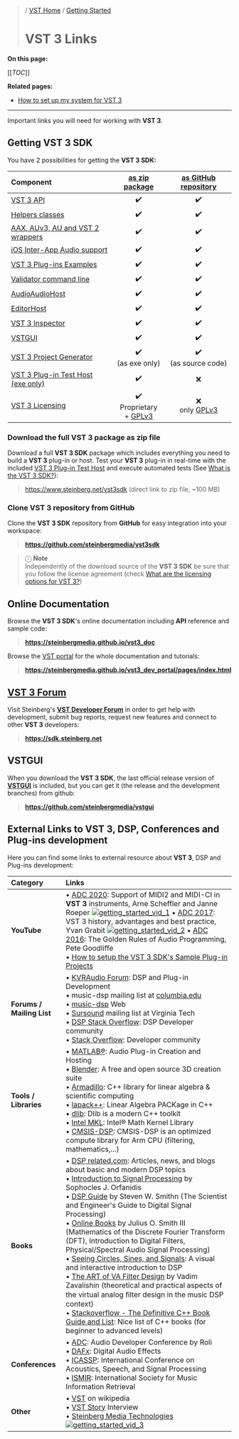 >/ [VST Home](../) / [Getting Started](Index.md)
>
># VST 3 Links

**On this page:**

[[_TOC_]]

**Related pages:**

- [How to set up my system for VST 3](How+to+setup+my+system.md)

---

Important links you will need for working with **VST 3**.

## Getting VST 3 SDK

You have 2 possibilities for getting the **VST 3 SDK:**

| Component                                                                                 | [as zip package](#download-the-full-vst-3-package-as-zip-file) | [as GitHub repository](#clone-vst-3-repository-from-github) |
| :-                                                                                        | :-:                   | :-: |
| [VST 3 API](../Technical+Documentation/API+Documentation/Index.md)                        | ✔️                    | ✔️ |
| [Helpers classes](../What+is+the+VST+3+SDK/Index.md)                                      | ✔️                    | ✔️ |
| [AAX, AUv3, AU and VST 2 wrappers](../What+is+the+VST+3+SDK/Wrappers/Index.md)            | ✔️                    | ✔️ |
| [iOS Inter-App Audio support](../What+is+the+VST+3+SDK/iOS+Inter-App+Audio+support.md)    | ✔️                    | ✔️ |
| [VST 3 Plug-ins Examples](../What+is+the+VST+3+SDK/Plug-in+Examples.md)                   | ✔️                    | ✔️ |
| [Validator command line](../What+is+the+VST+3+SDK/Index.md#validator-command-line)        | ✔️                    | ✔️ |
| [AudioAudioHost](../What+is+the+VST+3+SDK/Index.md#audiohost)                             | ✔️                    | ✔️ |
| [EditorHost](../What+is+the+VST+3+SDK/Index.md#editorhost)                                | ✔️                    | ✔️ |
| [VST 3 Inspector](../What+is+the+VST+3+SDK/Index.md#vst3-inspector)                       | ✔️                    | ✔️ |
| [VSTGUI](../What+is+the+VST+3+SDK/VSTGUI.md)                                              | ✔️                    | ✔️ |
| [VST 3 Project Generator](../What+is+the+VST+3+SDK/Project+Generator.md)                  | ✔️<br>(as exe only)   | ✔️<br>(as source code) |
| [VST 3 Plug-in Test Host (exe only)](../What+is+the+VST+3+SDK/Plug-in+Test+Host.md)       | ✔️                    | ❌ |
| [VST 3 Licensing](../VST+3+Licensing/Index.md)                                            | ✔️<br>Proprietary<br>+ [GPLv3](https://www.gnu.org/licenses/gpl-3.0.en.html) | ❌<br>only [GPLv3](https://www.gnu.org/licenses/gpl-3.0.en.html) |

### Download the full VST 3 package as zip file

Download a full **VST 3 SDK** package which includes everything you need to build a **VST 3** plug-in or host. Test your **VST 3** plug-in in real-time with the included [VST 3 Plug-in Test Host](../What+is+the+VST+3+SDK/Plug-in+Test+Host.md) and execute automated tests (See [What is the VST 3 SDK?](../What+is+the+VST+3+SDK/Index.md)):

><https://www.steinberg.net/vst3sdk> (direct link to zip file, ~100 MB)

### Clone VST 3 repository from GitHub

Clone the **VST 3 SDK** repository from **GitHub** for easy integration into your workspace:

>**<https://github.com/steinbergmedia/vst3sdk>**

>ⓘ **Note**\
>Independently of the download source of the **VST 3 SDK** be sure that you follow the license agreement (check [What are the licensing options for VST 3?](../VST+3+Licensing/What+are+the+licensing+options.md))

## Online Documentation

Browse the **VST 3 SDK**'s online documentation including **API** reference and sample code:

>**<https://steinbergmedia.github.io/vst3_doc>**

Browse the [VST portal](../) for the whole documentation and tutorials:

>**<https://steinbergmedia.github.io/vst3_dev_portal/pages/index.html>**

## [VST 3 Forum](https://forums.steinberg.net/c/developer/103)
Visit Steinberg's **[VST Developer Forum](https://forums.steinberg.net/c/developer/103/none)** in order to get help with development, submit bug reports, request new features and connect to other **VST 3** developers:

>**<https://sdk.steinberg.net>**

## VSTGUI

When you download the **VST 3 SDK**, the last official release version of **[VSTGUI](../What+is+the+VST+3+SDK/VSTGUI.md)** is included, but you can get it (the release and the development branches) from github:

>**<https://github.com/steinbergmedia/vstgui>**

## External Links to VST 3, DSP, Conferences and Plug-ins development

Here you can find some links to external resource about **VST 3**, DSP and Plug-ins development:

| Category                              | Links |
| :-                                    | :-    |
| **YouTube**                           | • [ADC 2020](https://www.youtube.com/watch?v=zXnHaoN2Cig): Support of MIDI2 and MIDI-CI in **VST 3** instruments, Arne Scheffler and Janne Roeper [![getting_started_vid_1](https://i.ytimg.com/vi/zXnHaoN2Cig/maxresdefault.jpg)](https://www.youtube.com/watch?v=zXnHaoN2Cig) • [ADC 2017](https://www.youtube.com/watch?v=0QBWXC8KNz0): VST 3 history, advantages and best practice, Yvan Grabit [![getting_started_vid_2](https://i.ytimg.com/vi/0QBWXC8KNz0/maxresdefault.jpg)](https://www.youtube.com/watch?v=0QBWXC8KNz0) • [ADC 2016](https://www.youtube.com/watch?v=SJXGSJ6Zoro): The Golden Rules of Audio Programming, Pete Goodliffe<br> • [How to setup the VST 3 SDK's Sample Plug-in Projects](https://www.youtube.com/watch?v=004zcWwgi1A) |
| **Forums / Mailing List**             | • [KVRAudio Forum](https://www.kvraudio.com/forum/viewforum.php?f=33): DSP and Plug-in Development<br> • music-dsp mailing list at [columbia.edu](https://www.columbia.edu/)<br> • [music-dsp](https://www.musicdsp.org/en/latest/) Web<br> • [Sursound](https://mail.music.vt.edu/mailman/listinfo/sursound) mailing list at Virginia Tech<br> • [DSP Stack Overflow](https://dsp.stackexchange.com/): DSP Developer community<br> • [Stack Overflow](https://stackoverflow.com/): Developer community |
| **Tools / Libraries**                 | • [MATLAB®](https://www.mathworks.com/help/audio/digital-audio-workstation-daw-plug-in-creation.html): Audio Plug-in Creation and Hosting<br> • [Blender](https://www.blender.org/): A free and open source 3D creation suite<br> • [Armadillo](http://arma.sourceforge.net/): C++ library for linear algebra & scientific computing<br> • [lapack++](https://math.nist.gov/lapack++/): Linear Algebra PACKage in C++<br> • [dlib](http://dlib.net/): Dlib is a modern C++ toolkit<br> • [Intel MKL](https://www.intel.com/content/www/us/en/developer/tools/oneapi/onemkl.html): Intel® Math Kernel Library<br> • [CMSIS-DSP](https://github.com/ARM-software/CMSIS-DSP): CMSIS-DSP is an optimized compute library for Arm CPU (filtering, mathematics,...) |
| **Books**	                            | • [DSP related.com](https://www.dsprelated.com/): Articles, news, and blogs about basic and modern DSP topics<br> • [Introduction to Signal Processing](#download-the-full-vst-3-package-as-zip-file) by Sophocles J. Orfanidis<br> • [DSP Guide](http://www.dspguide.com/whatdsp.htm) by Steven W. Smithn (The Scientist and Engineer's Guide to Digital Signal Processing)<br> • [Online Books](https://ccrma.stanford.edu/~jos/) by Julius O. Smith III (Mathematics of the Discrete Fourier Transform (DFT), Introduction to Digital Filters, Physical/Spectral Audio Signal Processing)<br> • [Seeing Circles, Sines, and Signals](https://jackschaedler.github.io/circles-sines-signals/): A visual and interactive introduction to DSP<br> • [The ART of VA Filter Design](https://www.native-instruments.com/fileadmin/ni_media/downloads/pdf/VAFilterDesign_2.1.0.pdf) by Vadim Zavalishin (theoretical and practical aspects of the virtual analog ﬁlter design in the music DSP context)<br> • [Stackoverflow - The Definitive C++ Book Guide and List](https://stackoverflow.com/questions/388242/the-definitive-c-book-guide-and-list): Nice list of C++ books (for beginner to advanced levels) |
| **Conferences**                       | • [ADC](https://audio.dev/): Audio Developer Conference by Roli<br> • [DAFx](http://www.dafx.de/): Digital Audio Effects<br> • [ICASSP](https://www.ieee.org/conferences/index.html): International Conference on Acoustics, Speech, and Signal Processing<br> • [ISMIR](https://www.ismir.net/): International Society for Music Information Retrieval |
| **Other**                             | • [VST](https://en.wikipedia.org/wiki/Virtual_Studio_Technology) on wikipedia<br> • [VST Story](https://www.steinberg.net/de/stories/) Interview<br> • [Steinberg Media Technologies](https://www.steinberg.net/de/) [![getting_started_vid_3](https://i.ytimg.com/vi/nc8I36RI4Y4/maxresdefault.jpg)](https://www.youtube.com/watch?v=nc8I36RI4Y4&feature=emb_title) |

